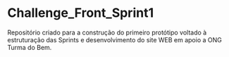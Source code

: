 # Challenge_Front_Sprint1
Repositório criado para a construção do primeiro protótipo voltado à estruturação das Sprints e desenvolvimento do site WEB em apoio a ONG Turma do Bem.
